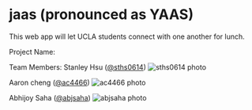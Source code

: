 # jaas (pronounced as YAAS)

This web app will let UCLA students connect with one another for lunch.

Project Name: 

Team Members:
Stanley Hsu ([@sths0614](https://github.com/sths0614)) 
![sths0614 photo](https://avatars3.githubusercontent.com/u/7511801?v=3&u=5d13c82c667ff4bd2dc58874856072698ed3d8fe&s=140)

Aaron cheng ([@ac4466](https://github.com/ac4466))
![ac4466 photo](https://avatars1.githubusercontent.com/u/9346481?v=3&u=5d6479a1f54270b42fa19a27a86d8b4e3bb4e53d&s=140)

Abhijoy Saha ([@abjsaha](https://github.com/ac4466))
![abjsaha photo](https://avatars1.githubusercontent.com/u/8252620?v=3&u=7764f95602ff2a37534c4d6d5daa5668d0ba0cc6&s=140)